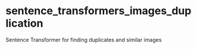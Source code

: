 # sentence_transformers_images_duplication
Sentence Transformer for finding duplicates and similar images
